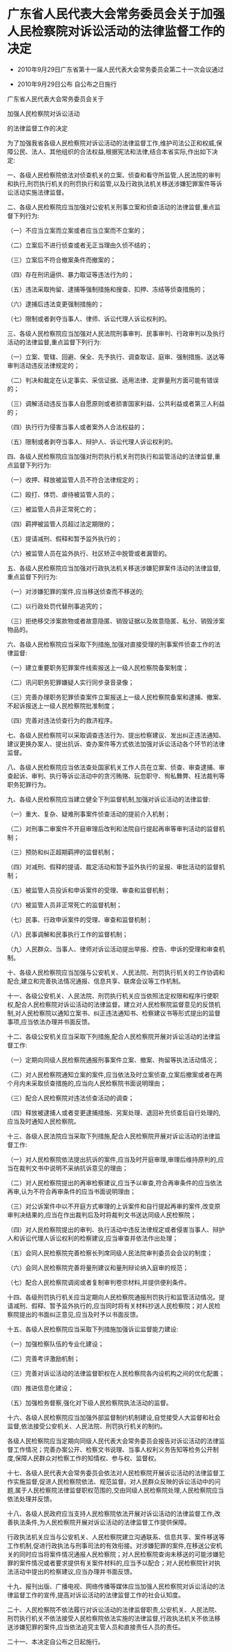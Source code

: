 # 广东省人民代表大会常务委员会关于加强人民检察院对诉讼活动的法律监督工作的决定

- 2010年9月29日广东省第十一届人民代表大会常务委员会第二十一次会议通过

- 2010年9月29日公布 自公布之日施行

<!-- INFO END -->

广东省人民代表大会常务委员会关于

加强人民检察院对诉讼活动

的法律监督工作的决定

为了加强我省各级人民检察院对诉讼活动的法律监督工作,维护司法公正和权威,保障公民、法人、其他组织的合法权益,根据宪法和法律,结合本省实际,作出如下决定:

一、各级人民检察院依法对侦查机关的立案、侦查和看守所监管,人民法院的审判和执行,刑罚执行机关的刑罚执行和监管,以及行政执法机关移送涉嫌犯罪案件等诉讼活动实施法律监督。

二、各级人民检察院应当加强对公安机关刑事立案和侦查活动的法律监督,重点监督下列行为:

（一）不应当立案而立案或者应当立案而不立案的；

（二）立案后不进行侦查或者无正当理由久侦不结的；

（三）立案后不符合撤案条件而撤案的；

（四）存在刑讯逼供、暴力取证等违法行为的；

（五）违法采取拘留、逮捕等强制措施和搜查、扣押、冻结等侦查措施的；

（六）逮捕后违法变更强制措施的；

（七）限制或者剥夺当事人、律师、诉讼代理人诉讼权利的。

三、各级人民检察院应当加强对人民法院刑事审判、民事审判、行政审判以及执行活动的法律监督,重点监督下列行为:

（一）立案、管辖、回避、保全、先予执行、调查取证、庭审、强制措施、送达等审判活动违反法律规定的；

（二）判决和裁定在认定事实、采信证据、适用法律、定罪量刑方面可能有错误的；

（三）调解活动违反当事人自愿原则或者损害国家利益、公共利益或者第三人利益的；

（四）执行行为侵害当事人或者案外人合法权益的；

（五）限制或者剥夺当事人、辩护人、诉讼代理人诉讼权利的。

四、各级人民检察院应当加强对刑罚执行机关刑罚执行和监管活动的法律监督,重点监督下列行为:

（一）收押、释放被监管人员不符合法律规定的；

（二）殴打、体罚、虐待被监管人员的；

（三）被监管人员非正常死亡的；

（四）羁押被监管人员超过法定期限的；

（五）提请减刑、假释和暂予监外执行的；

（六）被监管人员在监外执行、社区矫正中脱管或者漏管的。

五、各级人民检察院应当加强对行政执法机关移送涉嫌犯罪案件活动的法律监督,重点监督下列行为:

（一）对涉嫌犯罪的案件,应当移送侦查而不移送的;

（二）以行政处罚代替刑事追究的；

（三）拒绝移交涉案款物或者故意隐匿、销毁证据以及故意隐匿、私分、销毁涉案物品的。

六、各级人民检察院应当采取下列措施,加强对直接受理的刑事案件侦查工作的法律监督:

（一）建立重要职务犯罪案件线索报送上一级人民检察院备案制度；

（二）讯问职务犯罪嫌疑人实行同步录音录像；

（三）完善办理职务犯罪侦查案件立案报送上一级人民检察院备案和逮捕、撤案、不起诉报送上一级人民检察院批准制度；

（四）完善对违法侦查行为的救济程序。

七、各级人民检察院可以采取调查违法行为、提出检察建议、发出纠正违法通知、建议更换办案人、提出抗诉、查办案件等方式依法加强对诉讼活动各个环节的法律监督。

八、各级人民检察院应当依法查处国家机关工作人员在立案、侦查、审查逮捕、审查起诉、审判、执行等诉讼活动中的贪污贿赂、玩忽职守、徇私舞弊、枉法裁判等职务犯罪行为。

九、各级人民检察院应当建立健全下列监督机制,加强对诉讼活动的法律监督:

（一）重大、复杂、疑难刑事案件侦查活动的提前介入机制；

（二）对刑事二审案件不开庭审理后改判和法院自行提起再审等审判活动的监督机制；

（三）预防和纠正超期羁押的监督机制；

（四）对减刑、假释的提请、裁定活动和暂予监外执行的呈报、审批活动的监督机制；

（五）被监管人员投诉和申诉案件的受理、审查和监督机制；

（六）被监管人员非正常死亡的监督机制；

（七）民事、行政申诉案件的受理、审查和监督机制；

（八）民事调解和民事执行工作的监督机制；

（九）人民群众、当事人、律师对诉讼活动提出举报、控告、申诉的受理和审查机制。

十、各级人民检察院应当加强与公安机关、人民法院、刑罚执行机关的工作协调和配合,建立和完善执法情况通报、信息共享、联席会议等工作机制。

十一、各级公安机关、人民法院、刑罚执行机关应当依照法定权限和程序行使职权,配合人民检察院对诉讼活动的法律监督。建立对人民检察院监督意见的反馈机制,对人民检察院以通知立案书、纠正违法通知书、检察建议书等形式提出的监督事项,应当依法办理并书面反馈。

十二、各级公安机关应当采取下列措施,配合人民检察院开展对诉讼活动的法律监督工作:

（一）定期向同级人民检察院通报刑事案件立案、撤案、拘留等执法活动情况；

（二）对人民检察院通知立案的案件,应当依法及时立案侦查,立案后撤案或者在两个月内未采取侦查措施的,应当向人民检察院书面说明理由；

（三）配合人民检察院对违法侦查活动的调查；

（四）释放被逮捕人或者变更逮捕措施、另案处理、退回补充侦查后自行处理的,应当及时通知人民检察院。

十三、各级人民法院应当采取下列措施,配合人民检察院开展对诉讼活动的法律监督工作:

（一）对人民检察院依法提出抗诉的案件,应当及时开庭审理,审理后维持原判的,应当在裁判文书中说明不采纳抗诉意见的理由；

（二）对人民检察院提出的再审检察建议,应当予以审查,符合再审条件的应当依法再审,认为不符合再审条件的应当书面说明理由；

（三）对公诉案件中以不开庭方式审理的上诉案件和自行提起再审的案件,改变原审判决结果的,应当在作出裁判后及时将裁判文书送达同级人民检察院；

（四）对人民检察院提出的审判、执行活动中违反法律规定或者侵害当事人、辩护人和诉讼代理人诉讼权利的检察建议,应当审查并依法作出处理；

（五）会同人民检察院完善检察长列席同级人民法院审判委员会会议的制度；

（六）会同人民检察院完善将量刑建议和量刑辩论纳入庭审的规范；

（七）配合人民检察院调阅或者复制审判卷宗材料,并提供便利条件。

十四、各级刑罚执行机关应当定期向人民检察院通报刑罚执行和监管活动情况。提请减刑、假释、暂予监外执行的,应当同时将有关材料抄送人民检察院；对人民检察院提出的书面纠正意见,应当及时予以书面反馈。

十五、各级人民检察院应当采取下列措施加强诉讼监督能力建设:

（一）加强检察队伍的专业化建设；

（二）完善考评激励机制；

（三）完善对诉讼活动的法律监督职权在人民检察院各内设机构之间的优化配置；

（四）推进信息化建设；

（五）加强检务督察,强化对下级人民检察院执法活动的监督。

十六、各级人民检察院应当加强外部监督制约机制建设,自觉接受人大监督和社会监督,依法接受公安机关、人民法院、刑罚执行机关的制约。

各级人民检察院应当定期向同级人民代表大会常务委员会报告对诉讼活动的法律监督工作情况；完善办案公开、检察文书说理、当事人权利义务告知等检务公开制度,保障人民群众对检察工作的知情权、参与权、监督权。

十七、各级人民代表大会常务委员会依法对人民检察院开展诉讼活动的法律监督工作实施监督,促进人民检察院依法、规范监督。对人民群众反映的诉讼活动中的问题,属于人民检察院法律监督职权范围的,交由同级人民检察院处理,人民检察院应当依法处理并反馈。

十八、各级人民政府应当支持人民检察院依法开展对诉讼活动的法律监督工作,改善执法条件,为人民检察院开展对诉讼活动的法律监督工作提供保障。

行政执法机关应当与公安机关、人民检察院建立沟通联系、信息共享、案件移送等工作机制,促进行政执法与刑事司法的有效衔接。对涉嫌犯罪的案件,在移送公安机关的同时应当将案件情况通报人民检察院；对人民检察院查询未移送的可能涉嫌犯罪的案件情况或者要求提供有关案件材料的,应当予以配合；对人民检察院针对执法活动中提出的检察建议,应当办理并书面反馈。

十九、报刊出版、广播电视、网络传播等媒体应当加强人民检察院对诉讼活动的法律监督工作的宣传,提高对诉讼活动的法律监督工作的社会认知度。

二十、人民检察院不依法履行对诉讼活动的法律监督职责,公安机关、人民法院、刑罚执行机关不依法接受人民检察院依法实施的法律监督,行政执法机关不依法移送涉嫌犯罪的案件,应当依法追究主管人员和直接责任人员的责任。

二十一、本决定自公布之日起施行。
